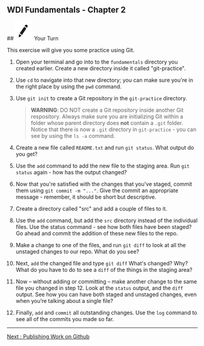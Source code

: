 **WDI Fundamentals - Chapter 2**
---

##![Your Turn](../assets/exercise.png) Your Turn

This exercise will give you some practice using Git.

1. Open your terminal and go into to the `fundamentals` directory you created earlier. Create a new directory inside it called "git-practice".

2. Use `cd` to navigate into that new directory; you can make sure you're in the right place by using the `pwd` command.

4. Use `git init` to create a Git repository in the `git-practice` directory.
      > **WARNING**: DO NOT create a Git repository inside another Git respository.  Always make sure you are initializing Git within a folder whose parent directory does **not** contain a `.git` folder.
  Notice that there is now a `.git` directory in `git-practice` - you can see by using the `ls -a` command.

5. Create a new file called `README.txt` and run `git status`. What output do you get?

6. Use the `add` command to add the new file to the staging area.  Run `git status` again - how has the output changed?

7. Now that you're satisfied with the changes that you've staged, commit them using `git commit -m "..."`. Give the commit an appropriate message - remember, it should be short but descriptive.

8. Create a directory called "src" and add a couple of files to it.

9. Use the `add` command, but add the `src` directory instead of the individual files. Use the status
command - see how both files have been staged? Go ahead and commit the addition of these new files to the repo.

10. Make a change to one of the files, and run `git diff` to look at all the unstaged changes to our repo. What do you see?

11. Next, `add` the changed file and type `git diff` What's changed? Why? What do you have to do to see a `diff` of the things in the staging area?

12. Now – without adding or committing – make another change to the same file you changed in step 12. Look at the `status` output, and the `diff` output. See how you can have both staged and unstaged changes, even when you’re talking about a single file?

15. Finally, `add` and `commit` all outstanding changes. Use the `log` command to see all of the commits you made so far.

---

[Next : Publishing Work on Github](05_lesson.md)
